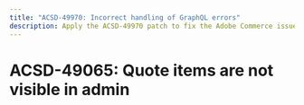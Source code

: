 ```yaml
---
title: "ACSD-49970: Incorrect handling of GraphQL errors"
description: Apply the ACSD-49970 patch to fix the Adobe Commerce issue where the quote items are not visible in the admin if they are only assigned to the custom stock.
---
```

# ACSD-49065: Quote items are not visible in admin